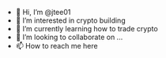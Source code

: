 - 👋 Hi, I’m @jtee01
- 👀 I’m interested in crypto building 
- 🌱 I’m currently learning how to trade crypto 
- 💞️ I’m looking to collaborate on ...
- 📫 How to reach me here 

<!---
jtee01/jtee01 is a ✨ special ✨ repository because its `README.md` (this file) appears on your GitHub profile.
You can click the Preview link to take a look at your changes.
--->
